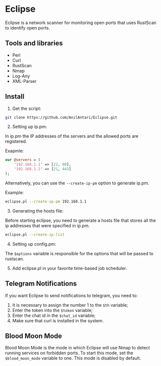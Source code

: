 # Eclipse

Eclipse is a network scanner for monitoring open ports that uses RustScan to identify open ports.

## Tools and libraries
* Perl
* Curl
* RustScan
* Nmap
* Log-Any
* XML-Parser

## Install

1. Get the script:

```bash
git clone https://github.com/AnilAntari/Eclipse.git
```

2. Setting up ip.pm:

In ip.pm the IP addresses of the servers and the allowed ports are registered.

Exapmle:

```perl
our @servers = (
    '192.168.1.1' => [22, 80],
    '192.168.1.2' => [21, 443]
);
```

Alternatively, you can use the `--create-ip-pm` option to generate ip.pm.

Example:
```bash
eclipse.pl --create-ip-pm 192.168.1.1
```

3. Generating the hosts file:

Before starting eclipse, you need to generate a hosts file that stores all the ip addresses that were specified in ip.pm.

```bash
eclipse.pl --create-ip-list
```

4. Setting up config.pm:

The `$options` variable is responsible for the options that will be passed to rustscan.

5. Add eclipse.pl in your favorite time-based job scheduler.

## Telegram Notifications
If you want Eclipse to send notifications to telegram, you need to:
1. It is necessary to assign the number 1 to the `$th` variable;
2. Enter the token into the `$token` variable;
3. Enter the chat id in the `$chat_id` variable;
4. Make sure that curl is installed in the system.

## Blood Moon Mode
Blood Moon Mode is the mode in which Eclipse will use Nmap to detect running services on forbidden ports.
To start this mode, set the `$blood_moon_mode` variable to one.
This mode is disabled by default.
